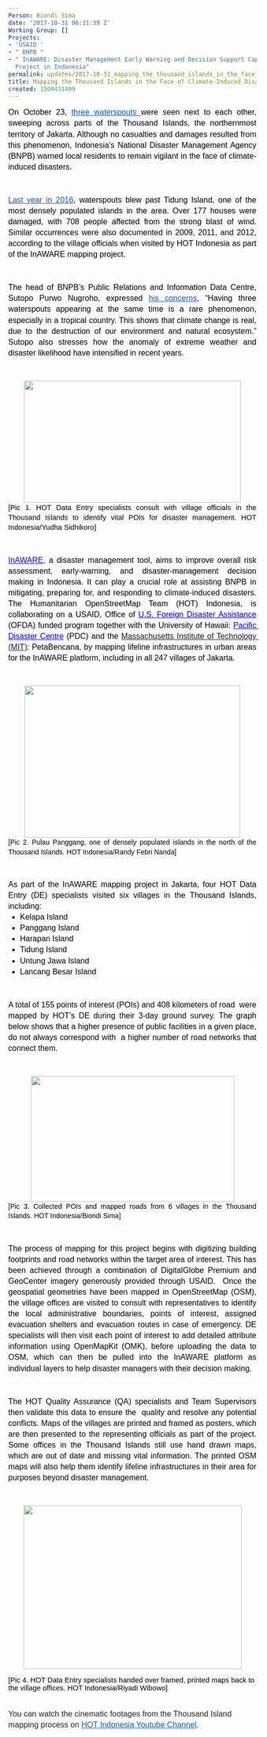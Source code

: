 ```yaml
---
Person: Biondi Sima
date: '2017-10-31 06:31:39 Z'
Working Group: []
Projects:
- 'USAID '
- " BNPB "
- " InAWARE: Disaster Management Early Warning and Decision Support Capacity Enhancement
  Project in Indonesia"
permalink: updates/2017-10-31_mapping_the_thousand_islands_in_the_face_of_climate-induced_disasters
title: Mapping the Thousand Islands in the Face of Climate-Induced Disasters
created: 1509431499
---
```

<p style="line-height: 1.38; margin-top: 0pt; margin-bottom: 0pt; text-align: justify;" dir="ltr"><span style="font-size: 12pt; font-family: Arial; color: #000000; background-color: transparent; font-weight: 400; font-style: normal; font-variant: normal; text-decoration: none; vertical-align: baseline; white-space: pre-wrap;">On October 23, </span><a style="text-decoration: none;" href="https://www.instagram.com/p/BalQ8gjFVyb/?taken-by=jktinfo"><span style="font-size: 12pt; font-family: Arial; color: #1155cc; background-color: transparent; font-weight: 400; font-style: normal; font-variant: normal; text-decoration: underline; vertical-align: baseline; white-space: pre-wrap;">three waterspouts </span></a><span style="font-size: 12pt; font-family: Arial; color: #000000; background-color: transparent; font-weight: 400; font-style: normal; font-variant: normal; text-decoration: none; vertical-align: baseline; white-space: pre-wrap;">were seen next to each other, sweeping across parts of the Thousand Islands, the northernmost territory of Jakarta. Although no casualties and damages resulted from this phenomenon, Indonesia’s National Disaster Management Agency (BNPB) warned local residents to remain vigilant in the face of climate-induced disasters. </span></p><p><strong id="docs-internal-guid-a4babcae-7112-8a72-9545-1ba2fb0efdfd" style="font-weight: normal;">&nbsp;</strong></p><p style="line-height: 1.38; margin-top: 0pt; margin-bottom: 0pt; text-align: justify;" dir="ltr"><a style="text-decoration: none;" href="https://www.cnnindonesia.com/nasional/20160922182309-20-160405/puting-beliung-rusak-177-rumah-di-kepulauan-seribu/"><span style="font-size: 12pt; font-family: Arial; color: #1155cc; background-color: transparent; font-weight: 400; font-style: normal; font-variant: normal; text-decoration: underline; vertical-align: baseline; white-space: pre-wrap;">Last year in 2016</span></a><span style="font-size: 12pt; font-family: Arial; color: #000000; background-color: transparent; font-weight: 400; font-style: normal; font-variant: normal; text-decoration: none; vertical-align: baseline; white-space: pre-wrap;">, waterspouts blew past Tidung Island, one of the most densely populated islands in the area. Over 177 houses were damaged, with 708 people affected from the strong blast of wind. Similar occurrences were also documented in 2009, 2011, and 2012, according to the village officials when visited by HOT Indonesia as part of the InAWARE mapping project.</span></p><p><strong style="font-weight: normal;">&nbsp;</strong></p><p style="line-height: 1.38; margin-top: 0pt; margin-bottom: 0pt; text-align: justify;" dir="ltr"><span style="font-size: 12pt; font-family: Arial; color: #000000; background-color: transparent; font-weight: 400; font-style: normal; font-variant: normal; text-decoration: none; vertical-align: baseline; white-space: pre-wrap;">The head of BNPB’s Public Relations and Information Data Centre, Sutopo Purwo Nugroho, expressed </span><a style="text-decoration: none;" href="https://twitter.com/sutopo_bnpb"><span style="font-size: 12pt; font-family: Arial; color: #1155cc; background-color: transparent; font-weight: 400; font-style: normal; font-variant: normal; text-decoration: underline; vertical-align: baseline; white-space: pre-wrap;">his concerns</span></a><span style="font-size: 12pt; font-family: Arial; color: #000000; background-color: transparent; font-weight: 400; font-style: normal; font-variant: normal; text-decoration: none; vertical-align: baseline; white-space: pre-wrap;">, “Having three waterspouts appearing at the same time is a rare phenomenon, especially in a tropical country. This shows that climate change is real, due to the destruction of our environment and natural ecosystem.” Sutopo also stresses how the anomaly of extreme weather and disaster likelihood have intensified in recent years.</span></p><p><strong style="font-weight: normal;">&nbsp;</strong></p><p style="line-height: 1.38; margin-top: 0pt; margin-bottom: 0pt; text-align: center;" dir="ltr"><span style="font-size: 11pt; font-family: Arial; color: #000000; background-color: transparent; font-weight: 400; font-style: normal; font-variant: normal; text-decoration: none; vertical-align: baseline; white-space: pre-wrap;"><img style="border: none; transform: rotate(0.00rad); -webkit-transform: rotate(0.00rad);" src="https://lh6.googleusercontent.com/NR2g9WY83Ak5j4YTSMsyU3KTgTp5n2eIFbsWcaxjF7NXtoe5kgnNdjynOlfwdnbFOhtVSG9aYaqVVU48In_2ndzQRrmDMMFBD-JiK90FcPIxs4Y2awcfZ5iDSq6FlE7FUcnDU375" alt="" width="440" height="247"></span></p><p style="line-height: 1.38; margin-top: 0pt; margin-bottom: 0pt; text-align: justify;" dir="ltr"><span style="font-size: 11pt; font-family: Arial; color: #000000; background-color: transparent; font-weight: 400; font-style: normal; font-variant: normal; text-decoration: none; vertical-align: baseline; white-space: pre-wrap;">[Pic 1. HOT Data Entry specialists consult with village officials in the Thousand Islands to identify vital POIs for disaster management. HOT Indonesia/Yudha Sidhikoro]</span></p><p><strong style="font-weight: normal;">&nbsp;</strong></p><p style="line-height: 1.38; margin-top: 0pt; margin-bottom: 0pt; text-align: justify;" dir="ltr"><a style="text-decoration: none;" href="http://inaware.bnpb.go.id/inaware/"><span style="font-size: 12pt; font-family: Arial; color: #0000ff; background-color: transparent; font-weight: 400; font-style: normal; font-variant: normal; text-decoration: underline; vertical-align: baseline; white-space: pre-wrap;">InAWARE</span></a><span style="font-size: 12pt; font-family: Arial; color: #000000; background-color: transparent; font-weight: 400; font-style: normal; font-variant: normal; text-decoration: none; vertical-align: baseline; white-space: pre-wrap;">, a disaster management tool, aims to improve overall risk assessment, early-warning, and disaster-management decision making in Indonesia. It can play a crucial role at assisting BNPB in mitigating, preparing for, and responding to climate-induced disasters. The Humanitarian OpenStreetMap Team (HOT) Indonesia, is collaborating on a USAID, </span><a style="text-decoration: none;" href="https://www.usaid.gov/who-we-are/organization/bureaus/bureau-democracy-conflict-and-humanitarian-assistance/office-us"><span style="font-size: 12pt; font-family: Arial; color: #000000; background-color: transparent; font-weight: 400; font-style: normal; font-variant: normal; text-decoration: none; vertical-align: baseline; white-space: pre-wrap;">Office of </span><span style="font-size: 12pt; font-family: Arial; color: #0000ff; background-color: transparent; font-weight: 400; font-style: normal; font-variant: normal; text-decoration: underline; vertical-align: baseline; white-space: pre-wrap;">U.S. Foreign Disaster Assistance</span></a><span style="font-size: 12pt; font-family: Arial; color: #000000; background-color: transparent; font-weight: 400; font-style: normal; font-variant: normal; text-decoration: none; vertical-align: baseline; white-space: pre-wrap;"> (OFDA) funded program together with the University of Hawaii: </span><a style="text-decoration: none;" href="http://www.pdc.org/"><span style="font-size: 12pt; font-family: Arial; color: #0000ff; background-color: transparent; font-weight: 400; font-style: normal; font-variant: normal; text-decoration: underline; vertical-align: baseline; white-space: pre-wrap;">Pacific Disaster Centre</span></a><span style="font-size: 12pt; font-family: Arial; color: #000000; background-color: transparent; font-weight: 400; font-style: normal; font-variant: normal; text-decoration: none; vertical-align: baseline; white-space: pre-wrap;"> (PDC) and the <a href="http://urbanrisklab.org" target="_blank">Massachusetts Institute of Technology (MIT)</a>: PetaBencana, by mapping lifeline infrastructures in urban areas for the InAWARE platform, including in all 247 villages of Jakarta.</span></p><p><strong style="font-weight: normal;">&nbsp;</strong></p><p style="line-height: 1.38; margin-top: 0pt; margin-bottom: 0pt; text-align: center;" dir="ltr"><span style="font-size: 11pt; font-family: Arial; color: #000000; background-color: transparent; font-weight: 400; font-style: normal; font-variant: normal; text-decoration: none; vertical-align: baseline; white-space: pre-wrap;"><img style="border: none; transform: rotate(0.00rad); -webkit-transform: rotate(0.00rad);" src="https://lh6.googleusercontent.com/IcEgqDIooYbM3SgY-Ox1F5Vpo6vUSUfV_aMIp8hL2vQJmUumJjAVXp4MtNdYwMr8aW_BHeBjRP3Ftrb-D3zqOz2Em1a_sUP-USuBMqjhXWqOO8kzjvcGaZv-pUi_mI30enrCKAtD" alt="" width="438" height="308"></span></p><p style="line-height: 1.38; margin-top: 0pt; margin-bottom: 0pt; text-align: justify;" dir="ltr"><span style="font-size: 10.5pt; font-family: Arial; color: #000000; background-color: #ffffff; font-weight: 400; font-style: normal; font-variant: normal; text-decoration: none; vertical-align: baseline; white-space: pre-wrap;">[Pic 2. Pulau Panggang, one of densely populated islands in the north of the Thousand Islands. HOT Indonesia/Randy Febri Nanda]</span></p><p><strong style="font-weight: normal;">&nbsp;</strong></p><p style="line-height: 1.38; margin-top: 0pt; margin-bottom: 0pt; text-align: justify;" dir="ltr"><span style="font-size: 12pt; font-family: Arial; color: #000000; background-color: #ffffff; font-weight: 400; font-style: normal; font-variant: normal; text-decoration: none; vertical-align: baseline; white-space: pre-wrap;">As part of the InAWARE mapping project in Jakarta, four HOT Data Entry (DE) specialists visited six villages in the Thousand Islands, including:</span></p><ul style="margin-top: 0pt; margin-bottom: 0pt;"><li style="list-style-type: disc; font-size: 12pt; font-family: Arial; color: #000000; background-color: #ffffff; font-weight: 400; font-style: normal; font-variant: normal; text-decoration: none; vertical-align: baseline;" dir="ltr"><p style="line-height: 1.38; margin-top: 0pt; margin-bottom: 0pt; text-align: justify;" dir="ltr"><span style="font-size: 12pt; font-family: Arial; color: #000000; background-color: #ffffff; font-weight: 400; font-style: normal; font-variant: normal; text-decoration: none; vertical-align: baseline; white-space: pre-wrap;">Kelapa Island</span></p></li><li style="list-style-type: disc; font-size: 12pt; font-family: Arial; color: #000000; background-color: #ffffff; font-weight: 400; font-style: normal; font-variant: normal; text-decoration: none; vertical-align: baseline;" dir="ltr"><p style="line-height: 1.38; margin-top: 0pt; margin-bottom: 0pt; text-align: justify;" dir="ltr"><span style="font-size: 12pt; font-family: Arial; color: #000000; background-color: #ffffff; font-weight: 400; font-style: normal; font-variant: normal; text-decoration: none; vertical-align: baseline; white-space: pre-wrap;">Panggang Island</span></p></li><li style="list-style-type: disc; font-size: 12pt; font-family: Arial; color: #000000; background-color: #ffffff; font-weight: 400; font-style: normal; font-variant: normal; text-decoration: none; vertical-align: baseline;" dir="ltr"><p style="line-height: 1.38; margin-top: 0pt; margin-bottom: 0pt; text-align: justify;" dir="ltr"><span style="font-size: 12pt; font-family: Arial; color: #000000; background-color: #ffffff; font-weight: 400; font-style: normal; font-variant: normal; text-decoration: none; vertical-align: baseline; white-space: pre-wrap;">Harapan Island</span></p></li><li style="list-style-type: disc; font-size: 12pt; font-family: Arial; color: #000000; background-color: #ffffff; font-weight: 400; font-style: normal; font-variant: normal; text-decoration: none; vertical-align: baseline;" dir="ltr"><p style="line-height: 1.38; margin-top: 0pt; margin-bottom: 0pt; text-align: justify;" dir="ltr"><span style="font-size: 12pt; font-family: Arial; color: #000000; background-color: #ffffff; font-weight: 400; font-style: normal; font-variant: normal; text-decoration: none; vertical-align: baseline; white-space: pre-wrap;">Tidung Island </span></p></li><li style="list-style-type: disc; font-size: 12pt; font-family: Arial; color: #000000; background-color: #ffffff; font-weight: 400; font-style: normal; font-variant: normal; text-decoration: none; vertical-align: baseline;" dir="ltr"><p style="line-height: 1.38; margin-top: 0pt; margin-bottom: 0pt; text-align: justify;" dir="ltr"><span style="font-size: 12pt; font-family: Arial; color: #000000; background-color: #ffffff; font-weight: 400; font-style: normal; font-variant: normal; text-decoration: none; vertical-align: baseline; white-space: pre-wrap;">Untung Jawa Island</span></p></li><li style="list-style-type: disc; font-size: 12pt; font-family: Arial; color: #000000; background-color: #ffffff; font-weight: 400; font-style: normal; font-variant: normal; text-decoration: none; vertical-align: baseline;" dir="ltr"><p style="line-height: 1.38; margin-top: 0pt; margin-bottom: 0pt; text-align: justify;" dir="ltr"><span style="font-size: 12pt; font-family: Arial; color: #000000; background-color: #ffffff; font-weight: 400; font-style: normal; font-variant: normal; text-decoration: none; vertical-align: baseline; white-space: pre-wrap;">Lancang Besar Island</span></p></li></ul><p><strong style="font-weight: normal;">&nbsp;</strong></p><p style="line-height: 1.38; margin-top: 0pt; margin-bottom: 0pt; text-align: justify;" dir="ltr"><span style="font-size: 12pt; font-family: Arial; color: #000000; background-color: #ffffff; font-weight: 400; font-style: normal; font-variant: normal; text-decoration: none; vertical-align: baseline; white-space: pre-wrap;">A total of 155 points of interest (POIs) and 408 kilometers of road &nbsp;were mapped by HOT’s DE during their 3-day ground survey. The graph below shows that a higher presence of public facilities in a given place, do not always correspond with &nbsp;a higher number of road networks that connect them. </span></p><p><strong style="font-weight: normal;">&nbsp;</strong></p><p style="line-height: 1.38; margin-top: 0pt; margin-bottom: 0pt; text-align: center;" dir="ltr"><span style="font-size: 10.5pt; font-family: Arial; color: #000000; background-color: #ffffff; font-weight: 400; font-style: normal; font-variant: normal; text-decoration: none; vertical-align: baseline; white-space: pre-wrap;"><img style="border: none; transform: rotate(0.00rad); -webkit-transform: rotate(0.00rad);" title="Points scored" src="https://lh5.googleusercontent.com/amrU_WqDFwybOBGLbmLSwdlU0aPAYYAVMlzEfPRMT3u06q3UQjjy0sutp9nYRNEM_pYOjNxWsPYnuLVfqsBfsQBMDFQQVVQCdIgKe13l7Aa1R-e0Ztsv5zwKN1c-xPZZHJbWol-o" alt="" width="413" height="255"></span></p><p style="line-height: 1.38; margin-top: 0pt; margin-bottom: 0pt; text-align: justify;" dir="ltr"><span style="font-size: 10.5pt; font-family: Arial; color: #000000; background-color: #ffffff; font-weight: 400; font-style: normal; font-variant: normal; text-decoration: none; vertical-align: baseline; white-space: pre-wrap;">[Pic 3. Collected POIs and mapped roads from 6 villages in the Thousand Islands. HOT Indonesia/Biondi Sima]</span></p><p><strong style="font-weight: normal;">&nbsp;</strong></p><p style="line-height: 1.38; margin-top: 0pt; margin-bottom: 0pt; text-align: justify;" dir="ltr"><span style="font-size: 12pt; font-family: Arial; color: #000000; background-color: #ffffff; font-weight: 400; font-style: normal; font-variant: normal; text-decoration: none; vertical-align: baseline; white-space: pre-wrap;">The process of mapping for this project begins with digitizing building footprints and road networks within the target area of interest. This has been achieved through a combination of DigitalGlobe Premium and GeoCenter imagery generously provided through USAID. &nbsp;Once the geospatial geometries have been mapped in OpenStreetMap (OSM), the village offices are visited to consult with representatives to identify the local administrative boundaries, points of interest, assigned evacuation shelters and evacuation routes in case of emergency. DE specialists will then visit each point of interest to add detailed attribute information using OpenMapKit (OMK), before uploading the data to OSM, which can then be pulled into the InAWARE platform as individual layers to help disaster managers with their decision making. </span></p><p><strong style="font-weight: normal;">&nbsp;</strong></p><p style="line-height: 1.38; margin-top: 0pt; margin-bottom: 0pt; text-align: justify;" dir="ltr"><span style="font-size: 12pt; font-family: Arial; color: #000000; background-color: #ffffff; font-weight: 400; font-style: normal; font-variant: normal; text-decoration: none; vertical-align: baseline; white-space: pre-wrap;">The HOT Quality Assurance (QA) specialists and Team Supervisors then validate this data to ensure the &nbsp;quality and resolve any potential conflicts. Maps of the villages are printed and framed as posters, which are then presented to the representing officials as part of the project. Some offices in the Thousand Islands still use hand drawn maps, which are out of date and missing vital information. The printed OSM maps will also help them identify lifeline infrastructures in their area for purposes beyond disaster management.</span></p><p><span id="docs-internal-guid-a4babcae-711d-6b91-7255-286960521a08">&nbsp;</span></p><p style="line-height: 1.38; margin-top: 0pt; margin-bottom: 0pt; text-align: center;" dir="ltr"><span id="docs-internal-guid-a4babcae-7134-0ce1-ce4b-e47ed35da361"><span style="font-size: 12pt; font-family: Arial; color: #222222; font-style: normal; font-variant-ligatures: normal; font-variant-caps: normal; font-variant-east-asian: normal; font-variant-position: normal; white-space: pre-wrap;"><img style="border-style: none; transform: rotate(0rad);" src="https://lh5.googleusercontent.com/mGn9FQQsD_62pFmDmsu8KTgFK5mqxdIu_AbgM_xhTjO2HzEalUQIFM_yXVBfv8UNMOb7UHVLiXAUSzchlJOuAr0g2mDQWvjr7eWPSgONvw-goX6qku7SMyye8mccLMBOe0Lmv87I" alt="" width="443" height="332"></span></span></p><p><span style="font-size: 11pt; font-family: Arial; color: #000000; background-color: transparent; font-weight: 400; font-style: normal; font-variant: normal; text-decoration: none; vertical-align: baseline; white-space: pre-wrap;">[Pic 4. HOT Data Entry specialists handed over framed, printed maps back to the village offices. HOT Indonesia/Riyadi Wibowo]</span></p><p style="line-height: 1.38; margin-top: 0pt; margin-bottom: 0pt; text-align: justify;" dir="ltr">&nbsp;</p><p style="line-height: 1.38; margin-top: 0pt; margin-bottom: 0pt;" dir="ltr"><span style="font-size: 12pt; font-family: Arial; color: #222222; background-color: #ffffff; font-weight: 400; font-style: normal; font-variant: normal; text-decoration: none; vertical-align: baseline; white-space: pre-wrap;">You can watch the cinematic footages from the Thousand Island mapping process on </span><a style="text-decoration: none;" href="https://www.youtube.com/watch?v=nXSC9SxrMug&amp;feature=youtu.be" target="_blank"><span style="font-size: 12pt; font-family: Arial; color: #1155cc; background-color: #ffffff; font-weight: 400; font-style: normal; font-variant: normal; text-decoration: underline; vertical-align: baseline; white-space: pre-wrap;">HOT Indonesia Youtube Channel</span></a><span style="font-size: 12pt; font-family: Arial; color: #222222; background-color: #ffffff; font-weight: 400; font-style: normal; font-variant: normal; text-decoration: none; vertical-align: baseline; white-space: pre-wrap;">.</span></p>
